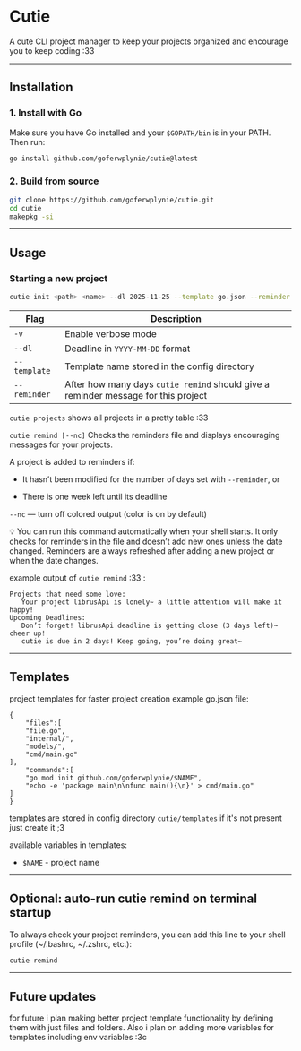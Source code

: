 # Cutie
A cute CLI project manager to keep your projects organized and encourage you to keep coding :33

---

## Installation

### 1. Install with Go

Make sure you have Go installed and your `$GOPATH/bin` is in your PATH. Then run:

```bash
go install github.com/goferwplynie/cutie@latest
```

### 2. Build from source
```bash
git clone https://github.com/goferwplynie/cutie.git
cd cutie
makepkg -si

```

---

## Usage

### Starting a new project
```bash
cutie init <path> <name> --dl 2025-11-25 --template go.json --reminder 3 -v
```
| Flag         | Description |
|--------------|-------------|
| `-v`         | Enable verbose mode |
| `--dl`       | Deadline in `YYYY-MM-DD` format |
| `--template` | Template name stored in the config directory |
| `--reminder` | After how many days `cutie remind` should give a reminder message for this project |

`cutie projects`
shows all projects in a pretty table :33

`cutie remind [--nc]`
Checks the reminders file and displays encouraging messages for your projects.

A project is added to reminders if:

- It hasn’t been modified for the number of days set with `--reminder`, or

- There is one week left until its deadline

`--nc` — turn off colored output (color is on by default)

💡 You can run this command automatically when your shell starts. It only checks for reminders in the file and doesn’t add new ones unless the date changed. Reminders are always refreshed after adding a new project or when the date changes.

example output of `cutie remind` :33 :
```
Projects that need some love:
   Your project librusApi is lonely~ a little attention will make it happy!
Upcoming Deadlines:
   Don’t forget! librusApi deadline is getting close (3 days left)~ cheer up!
   cutie is due in 2 days! Keep going, you’re doing great~
```

---

## Templates
project templates for faster project creation
example go.json file:
```
{
    "files":[
    "file.go",
    "internal/",
    "models/",
    "cmd/main.go"
],
    "commands":[
    "go mod init github.com/goferwplynie/$NAME",
    "echo -e 'package main\n\nfunc main(){\n}' > cmd/main.go"
]
}

```
templates are stored in config directory `cutie/templates`
if it's not present just create it ;3

available variables in templates:
- `$NAME` - project name

---

## Optional: auto-run cutie remind on terminal startup

To always check your project reminders, you can add this line to your shell profile (~/.bashrc, ~/.zshrc, etc.):
```bash
cutie remind

```

---

## Future updates

for future i plan making better project template functionality by defining them with just files and folders. Also i plan on adding more variables for templates including env variables :3c
